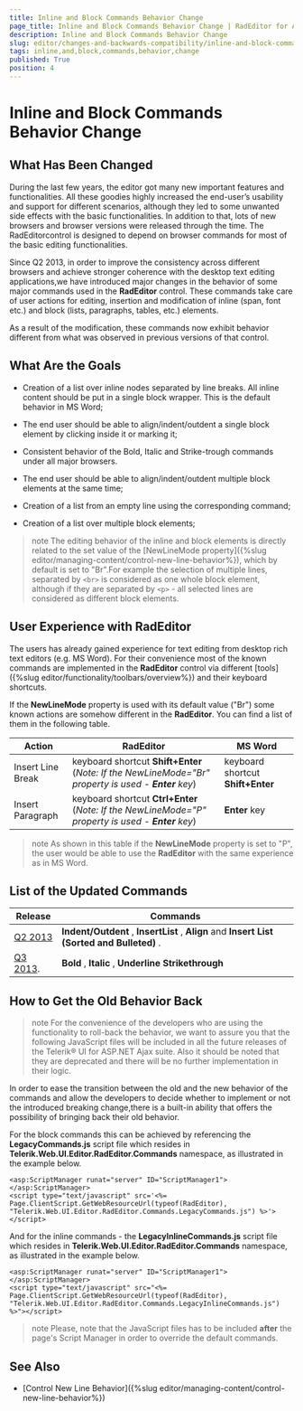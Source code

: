```yaml
---
title: Inline and Block Commands Behavior Change
page_title: Inline and Block Commands Behavior Change | RadEditor for ASP.NET AJAX Documentation
description: Inline and Block Commands Behavior Change
slug: editor/changes-and-backwards-compatibility/inline-and-block-commands-behavior-change
tags: inline,and,block,commands,behavior,change
published: True
position: 4
---
```


# Inline and Block Commands Behavior Change

## What Has Been Changed

During the last few years, the editor got many new important features and functionalities. All these goodies highly increased the end-user’s usability and support for different scenarios, although they led to some unwanted side effects with the basic functionalities. In addition to that, lots of new browsers and browser versions were released through the time. The RadEditorcontrol is designed to depend on browser commands for most of the basic editing functionalities.

Since Q2 2013, in order to improve the consistency across different browsers and achieve stronger coherence with the desktop text editing applications,we have introduced major changes in the behavior of some major commands used in the **RadEditor** control. These commands take care of user actions for editing, insertion and modification of inline (span, font etc.) and block (lists, paragraphs, tables, etc.) elements.

As a result of the modification, these commands now exhibit behavior different from what was observed in previous versions of that control.

## What Are the Goals

* Creation of a list over inline nodes separated by line breaks. All inline content should be put in a single block wrapper. This is the default behavior in MS Word;

* The end user should be able to align/indent/outdent a single block element by clicking inside it or marking it;

* Consistent behavior of the Bold, Italic and Strike-trough commands under all major browsers.

* The end user should be able to align/indent/outdent multiple block elements at the same time;

* Creation of a list from an empty line using the corresponding command;

* Creation of a list over multiple block elements;

>note The editing behavior of the inline and block elements is directly related to the set value of the [NewLineMode property]({%slug editor/managing-content/control-new-line-behavior%}), which by default is set to "Br".For example the selection of multiple lines, separated by `<br>` is considered as one whole block element, although if they are separated by `<p>` - all selected lines are considered as different block elements.

## User Experience with RadEditor

The users has already gained experience for text editing from desktop rich text editors (e.g. MS Word). For their convenience most of the known commands are implemented in the **RadEditor** control via different [tools]({%slug editor/functionality/toolbars/overview%}) and their keyboard shortcuts.

If the **NewLineMode** property is used with its default value ("Br") some known actions are somehow different in the **RadEditor**. You can find a list of them in the following table.


| Action | RadEditor | MS Word |
| ------ | ------ | ------ |
|Insert Line Break|keyboard shortcut **Shift+Enter** (_Note: If the NewLineMode="Br" property is used - **Enter** key_) |keyboard shortcut **Shift+Enter** |
|Insert Paragraph|keyboard shortcut **Ctrl+Enter** (_Note: If the NewLineMode="P" property is used - **Enter** key_)| **Enter** key|

>note As shown in this table if the **NewLineMode** property is set to "P", the user would be able to use the **RadEditor** with the same experience as in MS Word.

## List of the Updated Commands


|  **Release**  |  **Commands**  |
| ------ | ------ |
|[Q2 2013](http://www.telerik.com/products/aspnet-ajax/whats-new/release-history/q2-2013-version-2013-2-611.aspx#Editor)| **Indent/Outdent** , **InsertList** , **Align** and **Insert List (Sorted and Bulleted)** .|
|[Q3 2013](http://www.telerik.com/products/aspnet-ajax/whats-new/release-history/q3-2013-version-2013-3-1015.aspx).| **Bold** , **Italic** , **Underline**  **Strikethrough** |

## How to Get the Old Behavior Back

>note For the convenience of the developers who are using the functionality to roll-back the behavior, we want to assure you that the following JavaScript files	will be included in all the future releases of the Telerik® UI for ASP.NET Ajax suite. Also it should be noted that they are deprecated and there will be no further implementation in their logic.

In order to ease the transition between the old and the new behavior of the commands and allow the developers to decide whether to implement or not the introduced breaking change,there is a built-in ability that offers the possibility of bringing back their old behavior.

For the block commands this can be achieved by referencing the **LegacyCommands.js** script file which resides in **Telerik.Web.UI.Editor.RadEditor.Commands** namespace, as illustrated in the example below.

````ASP.NET
<asp:ScriptManager runat="server" ID="ScriptManager1"></asp:ScriptManager>
<script type="text/javascript" src='<%= Page.ClientScript.GetWebResourceUrl(typeof(RadEditor), "Telerik.Web.UI.Editor.RadEditor.Commands.LegacyCommands.js") %>'></script>
````

And for the inline commands - the **LegacyInlineCommands.js** script file which resides in **Telerik.Web.UI.Editor.RadEditor.Commands** namespace, as illustrated in the example below.

````ASP.NET
<asp:ScriptManager runat="server" ID="ScriptManager1"></asp:ScriptManager>
<script type="text/javascript" src="<%= Page.ClientScript.GetWebResourceUrl(typeof(RadEditor), "Telerik.Web.UI.Editor.RadEditor.Commands.LegacyInlineCommands.js") %>"></script>
````

>note Please, note that the JavaScript files has to be included **after** the page's Script Manager in order to override the default commands.



## See Also

 * [Control New Line Behavior]({%slug editor/managing-content/control-new-line-behavior%})
